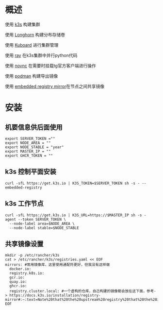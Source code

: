# 概述

使用 [k3s](https://k3s.io) 构建集群

使用 [Longhorn](https://longhorn.io) 构建分布存储卷

使用 [Kuboard](https://kuboard.cn/) 进行集群管理

使用 [ray](https://docs.ray.io/en/latest/cluster/kubernetes/index.html) 在k3s集群中并行python代码

使用 [novnc](https://novnc.com/info.html) 在需要时挂载tg官方客户端进行操作

使用 [podman](https://podman.io/) 构建导出镜像

使用 [embedded registry mirror](https://docs.k3s.io/installation/registry-mirror)在节点之间共享镜像

# 安装
## 机要信息供后面使用
```shell
export SERVER_TOKEN =""
export NODE_AREA = ""
export NODE_STABLE = "year"
export MASTER_IP = ""
export GHCR_TOKEN = ""
```
## k3s 控制平面安装
```shell
curl -sfL https://get.k3s.io | K3S_TOKEN=$SERVER_TOKEN sh -s - --embedded-registry
```

## k3s 工作节点

```shell
curl -sfL https://get.k3s.io | K3S_URL=https://$MASTER_IP sh -s - agent --token SERVER_TOKEN \
  --node-label area=$NODE_AREA \
  --node-label stable=$NODE_STABLE
```

## 共享镜像设置
```shell
mkdir -p /etc/rancher/k3s
cat > /etc/rancher/k3s/registries.yaml << EOF
mirrors: #常用镜像库，这里使用通配符更好，但我没有这样做
  docker.io:
  registry.k8s.io:
  gcr.io:
  quay.io:
  ghcr.io:
  registry.cluster.local: #一个虚构的仓库，自己构建的镜像都会放在这下面，参考-> https://docs.k3s.io/installation/registry-mirror#:~:text=Note%20that%20the%20upstream%20registry%20that%20the%20images%20appear%20to%20come%20from%20does%20not%20actually%20have%20to%20exist%20or%20be%20reachable.
EOF
```
